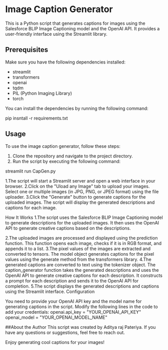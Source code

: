 # Image Caption Generator

This is a Python script that generates captions for images using the Salesforce BLIP Image Captioning model and the OpenAI API. It provides a user-friendly interface using the Streamlit library.

## Prerequisites

Make sure you have the following dependencies installed:

- streamlit
- transformers
- openai
- tqdm
- PIL (Python Imaging Library)
- torch

You can install the dependencies by running the following command:

pip insntall -r requirements.txt

## Usage

To use the image caption generator, follow these steps:

1. Clone the repository and navigate to the project directory.
2. Run the script by executing the following command:

streamlit run CapGen.py

1.The script will start a Streamlit server and open a web interface in your browser.
2.Click on the "Uload any Image" tab to upload your images.
  Select one or multiple images (in JPG, PNG, or JPEG format) using the file uploader.
3.Click the "Generate" button to generate captions for the uploaded images.
  The script will display the generated descriptions and captions for each image.

How It Works
1.The script uses the Salesforce BLIP Image Captioning model to generate descriptions for the uploaded images. It then uses the     OpenAI API to generate creative captions based on the descriptions.

2.The uploaded images are processed and displayed using the prediction function. This function opens each image, checks if it is    in RGB format, and appends it to a list.
3.The pixel values of the images are extracted and converted to tensors.
  The model object generates captions for the pixel values using the generate method from the transformers library.
4.The generated captions are converted to text using the tokenizer object.
  The caption_generator function takes the generated descriptions and uses the OpenAI API to generate creative captions for each    description. It constructs a prompt for each description and sends it to the OpenAI API for completion.
5.The script displays the generated descriptions and captions using the Streamlit interface.
  Configuration
  
You need to provide your OpenAI API key and the model name for generating captions in the script. Modify the following lines in the code to add your credentials:
    openai.api_key = "YOUR_OPENAI_API_KEY"
    openai_model = "YOUR_OPENAI_MODEL_NAME"

##About the Author
This script was created by Aditya raj Pateriya. If you have any questions or suggestions, feel free to reach out.

Enjoy generating cool captions for your images!
  

